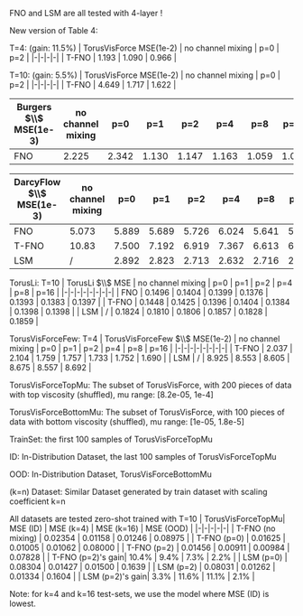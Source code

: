 FNO and LSM are all tested with 4-layer !

New version of Table 4:

T=4: (gain: 11.5%)
| TorusVisForce MSE(1e-2) | no channel mixing | p=0 | p=2 |
|-|-|-|-|
| T-FNO         | 1.193 | 1.090 | 0.966 |

T=10: (gain: 5.5%)
| TorusVisForce MSE(1e-2) | no channel mixing | p=0 | p=2 |
|-|-|-|-|
| T-FNO         | 4.649 | 1.717 | 1.622 |

| Burgers $\\$ MSE(1e-3) | no channel mixing | p=0 | p=1 | p=2 | p=4 | p=8 | p=16 |
|-|-|-|-|-|-|-|-|
| FNO | 2.225 | 2.342 | 1.130 | 1.147 | 1.163 | 1.059 | 1.071 |

| DarcyFlow $\\$ MSE(1e-3) | no channel mixing | p=0 | p=1 | p=2 | p=4 | p=8 | p=16 |
|-|-|-|-|-|-|-|-|
| FNO         | 5.073 | 5.889 | 5.689 | 5.726 | 6.024 | 5.641 | 5.487 |
| T-FNO       | 10.83 | 7.500 | 7.192 | 6.919 | 7.367 | 6.613 | 6.807 |
| LSM         | / | 2.892 | 2.823 | 2.713 | 2.632 | 2.716 | 2.720 |

TorusLi: T=10
| TorusLi $\\$ MSE | no channel mixing | p=0 | p=1 | p=2 | p=4 | p=8 | p=16 |
|-|-|-|-|-|-|-|-|
| FNO         | 0.1496 | 0.1404 | 0.1399 | 0.1376 | 0.1393 | 0.1383 | 0.1397 |
| T-FNO       | 0.1448 | 0.1425 | 0.1396 | 0.1404 | 0.1384 | 0.1398 | 0.1398 |
| LSM         | / | 0.1824 | 0.1810 | 0.1806 | 0.1857 | 0.1828 | 0.1859 |


TorusVisForceFew: T=4
| TorusVisForceFew $\\$ MSE(1e-2) | no channel mixing | p=0 | p=1 | p=2 | p=4 | p=8 | p=16 |
|-|-|-|-|-|-|-|-|
| T-FNO       | 2.037 | 2.104 | 1.759 | 1.757 | 1.733 | 1.752 | 1.690 |
| LSM         | / | 8.925 | 8.553 | 8.605 | 8.675 | 8.557 | 8.692 |




TorusVisForceTopMu: The subset of TorusVisForce, with 200 pieces of data with top viscosity (shuffled), mu range: [8.2e-05, 1e-4]

TorusVisForceBottomMu: The subset of TorusVisForce, with 100 pieces of data with bottom viscosity (shuffled), mu range: [1e-05, 1.8e-5]

TrainSet: the first 100 samples of TorusVisForceTopMu

ID: In-Distribution Dataset, the last 100 samples of TorusVisForceTopMu

OOD: In-Distribution Dataset, TorusVisForceBottomMu

(k=n) Dataset: Similar Dataset generated by train dataset with scaling coefficient k=n

All datasets are tested zero-shot
trained with T=10
| TorusVisForceTopMu| MSE (ID) | MSE (k=4) | MSE (k=16) | MSE (OOD) |
|-|-|-|-|-|
| T-FNO (no mixing) | 0.02354 | 0.01158 | 0.01246 | 0.08975 |
| T-FNO (p=0)       | 0.01625 | 0.01005 | 0.01062 | 0.08000 |
| T-FNO (p=2)       | 0.01456 | 0.00911 | 0.00984 | 0.07828 |
| T-FNO (p=2)'s gain| 10.4%   | 9.4%    | 7.3%    | 2.2%    |
| LSM   (p=0)       | 0.08304 | 0.01427 | 0.01500 | 0.1639  |
| LSM   (p=2)       | 0.08031 | 0.01262 | 0.01334 | 0.1604  |
| LSM   (p=2)'s gain| 3.3%    | 11.6%   | 11.1%   | 2.1%    |

Note: for k=4 and k=16 test-sets, we use the model where MSE (ID) is lowest. 